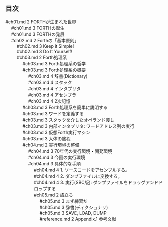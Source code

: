## 目次
<nav id="toc" role="doc-toc">
<!-- +++ 1 > 2 -->
  <ul>
    <li><a href="ch01.md#2-1" class="toc-chapter">#ch01.md 2 FORTHが生まれた世界</a><!-- +++ 2 > 3 -->
    <ul>
      <li><a href="ch01.md#3-1" class="toc-section">#ch01.md 3 FORTHの誕生</a>      </li>
      <li><a href="ch01.md#3-2" class="toc-section">#ch01.md 3 FORTHの発展</a><!-- 3 < 2 -->    </li>
  </li>
    <li><a href="ch02.md#2-2" class="toc-chapter">#ch02.md 2 Forthの「基本原則」</a><!-- +++ 2 > 3 -->
    <ul>
      <li><a href="ch02.md#3-1" class="toc-section">#ch02.md 3 Keep it Simple!</a>      </li>
      <li><a href="ch02.md#3-2" class="toc-section">#ch02.md 3 Do It Yourself!</a><!-- 3 < 2 -->    </li>
  </li>
    <li><a href="ch03.md#2-3" class="toc-chapter">#ch03.md 2 Forth処理系</a><!-- +++ 2 > 3 -->
    <ul>
      <li><a href="ch03.md#3-1" class="toc-section">#ch03.md 3 Forth処理系の哲学</a>      </li>
      <li><a href="ch03.md#3-2" class="toc-section">#ch03.md 3 Forth処理系の概要</a><!-- +++ 3 > 4 -->
      <ul>
        <li><a href="ch03.md#4-1" class="toc-subsection">#ch03.md 4 辞書(Dictionary)</a>        </li>
        <li><a href="ch03.md#4-2" class="toc-subsection">#ch03.md 4 スタック</a>        </li>
        <li><a href="ch03.md#4-3" class="toc-subsection">#ch03.md 4 インタプリタ</a>        </li>
        <li><a href="ch03.md#4-4" class="toc-subsection">#ch03.md 4 アセンブラ</a>        </li>
        <li><a href="ch03.md#4-5" class="toc-subsection">#ch03.md 4 2次記憶</a><!-- 4 < 3 -->      </li>
    </li>
  </li>
  </ul>
      <li><a href="ch03.md#3-3" class="toc-section">#ch03.md 3 Forth処理系を簡単に説明する</a>      </li>
      <li><a href="ch03.md#3-4" class="toc-section">#ch03.md 3 ワードを定義する</a>      </li>
      <li><a href="ch03.md#3-5" class="toc-section">#ch03.md 3 スタックを介したオペランド渡し</a>      </li>
      <li><a href="ch03.md#3-6" class="toc-section">#ch03.md 3 内部インタプリタ: ワードアドレス列の実行</a>      </li>
      <li><a href="ch03.md#3-7" class="toc-section">#ch03.md 3 仮想Forth実行マシン</a>      </li>
      <li><a href="ch03.md#3-8" class="toc-section">#ch03.md 3 大体の旅程</a><!-- 3 < 2 -->    </li>
  </li>
    <li><a href="ch04.md#2-4" class="toc-chapter">#ch04.md 2 実行環境の整備</a><!-- +++ 2 > 3 -->
    <ul>
      <li><a href="ch04.md#3-1" class="toc-section">#ch04.md 3 70年代の実行環境・開発環境</a>      </li>
      <li><a href="ch04.md#3-2" class="toc-section">#ch04.md 3 今回の実行環境</a>      </li>
      <li><a href="ch04.md#3-3" class="toc-section">#ch04.md 3 具体的な手順</a><!-- +++ 3 > 4 -->
      <ul>
        <li><a href="ch04.md#4-1" class="toc-subsection">#ch04.md 4 1. ソースコードをアセンブルする。</a>        </li>
        <li><a href="ch04.md#4-2" class="toc-subsection">#ch04.md 4 2. ダンプファイルに変換する。</a>        </li>
        <li><a href="ch04.md#4-3" class="toc-subsection">#ch04.md 4 3. 実行(SBC版): ダンプファイルをドラッグアンドドロップする</a><!-- 4 < 2 -->      </li>
    </li>
  </li>
    <li><a href="ch05.md#2-5" class="toc-chapter">#ch05.md 2 旅立ち</a><!-- +++ 2 > 3 -->
    <ul>
      <li><a href="ch05.md#3-1" class="toc-section">#ch05.md 3 まず練習だ</a>      </li>
      <li><a href="ch05.md#3-2" class="toc-section">#ch05.md 3 辞書(ディクショナリ)</a>      </li>
      <li><a href="ch05.md#3-3" class="toc-section">#ch05.md 3 SAVE, LOAD, DUMP</a><!-- 3 < 2 -->    </li>
  </li>
    <li><a href="reference.md#2-6" class="toc-chapter">#reference.md 2 Appendix.1 参考文献</a>    </ul>
</nav>

